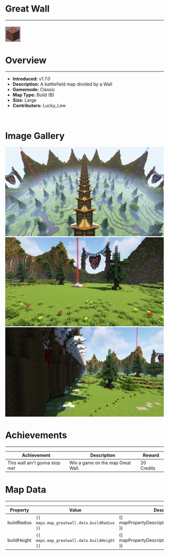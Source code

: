 # Great Wall

---

#### ![greatwallicon](../assets/icons/great-wall-icon.jpg)

# Overview

---

- **Introduced:** v1.7.0
- **Description:** A battlefield map divided by a Wall
- **Gamemode:** Classic
- **Map Type:** Build (B)
- **Size:** Large
- **Contributors:** Lucky_Lew

<br />

# Image Gallery

![Great Wall - Overview](../assets/maps/greatwall/greatwall-overview.jpg)
![Great Wall - Beacon](../assets/maps/greatwall/greatwall-beacon.jpg)
![Great Wall - Middle](../assets/maps/greatwall/greatwall-mid.jpg)

# Achievements

---

| Achievement                    | Description                       | Reward     |
| ------------------------------ | --------------------------------- | ---------- |
| This wall ain't gonna stop me! | Win a game on the map Great Wall. | 20 Credits |

# Map Data

---

| Property    | Value                                       | Description                                       |
| ----------- | ------------------------------------------- | ------------------------------------------------- |
| buildRadius | `{{ maps.map_greatwall.data.buildRadius }}` | {{ mapPropertyDescriptions.buildRadius.classic }} |
| buildHeight | `{{ maps.map_greatwall.data.buildHeight }}` | {{ mapPropertyDescriptions.buildHeight.classic }} |
